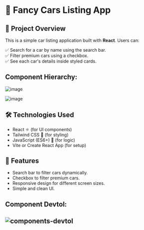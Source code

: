 # 🚗 Fancy Cars Listing App


## 📌 Project Overview
This is a simple car listing application built with **React**. Users can:  

✅ Search for a car by name using the search bar.  
✅ Filter premium cars using a checkbox.  
✅ See each car's details inside styled cards.  



## Component Hierarchy:
![image](https://github.com/user-attachments/assets/2131509f-437c-43ef-afbd-de3ad48522a8)

![image](https://github.com/user-attachments/assets/d31e8540-4343-445e-b8bd-c5d363927b60)


## 🛠 Technologies Used
* React ⚛️ (for UI components)
* Tailwind CSS 🎨 (for styling)
* JavaScript (ES6+) 📜 (for logic)
* Vite or Create React App (for setup)

## 📝 Features
* Search bar to filter cars dynamically.
* Checkbox to filter premium cars.
* Responsive design for different screen sizes.
* Simple and clean UI.

## Component Devtol:
![components-devtol](https://github.com/user-attachments/assets/17640b24-8a05-468f-9afa-f1d75ededb0e)
---
